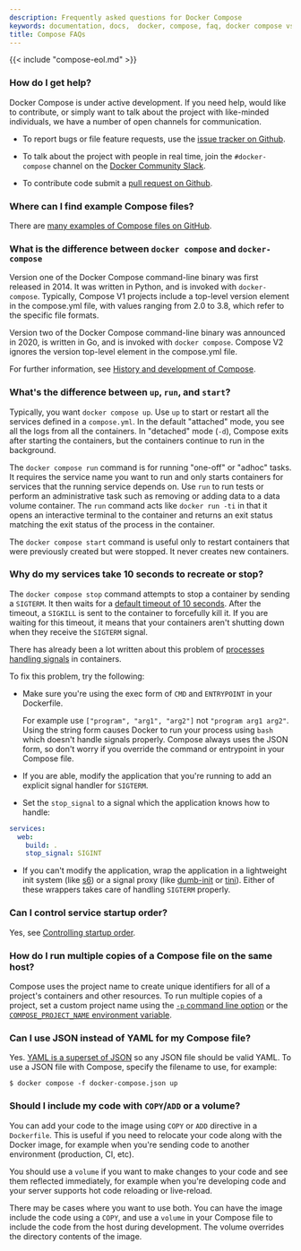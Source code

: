 ```yaml
---
description: Frequently asked questions for Docker Compose
keywords: documentation, docs,  docker, compose, faq, docker compose vs docker-compose
title: Compose FAQs
---
```


{{< include "compose-eol.md" >}}

### How do I get help?

Docker Compose is under active development. If you need help, would like to
contribute, or simply want to talk about the project with like-minded
individuals, we have a number of open channels for communication.

* To report bugs or file feature requests, use the [issue tracker on Github](https://github.com/docker/compose/issues).

* To talk about the project with people in real time, join the
  `#docker-compose` channel on the [Docker Community Slack](https://dockr.ly/slack).

* To contribute code submit a [pull request on Github](https://github.com/docker/compose/pulls).

### Where can I find example Compose files?

There are [many examples of Compose files on GitHub](https://github.com/docker/awesome-compose).

### What is the difference between `docker compose` and `docker-compose`

Version one of the Docker Compose command-line binary was first released in 2014. It was written in Python, and is invoked with `docker-compose`. Typically, Compose V1 projects include a top-level version element in the compose.yml file, with values ranging from 2.0 to 3.8, which refer to the specific file formats.

Version two of the Docker Compose command-line binary was announced in 2020, is written in Go, and is invoked with `docker compose`. Compose V2 ignores the version top-level element in the compose.yml file.

For further information, see [History and development of Compose](history.md).

### What's the difference between `up`, `run`, and `start`?

Typically, you want `docker compose up`. Use `up` to start or restart all the
services defined in a `compose.yml`. In the default "attached"
mode, you see all the logs from all the containers. In "detached" mode (`-d`),
Compose exits after starting the containers, but the containers continue to run
in the background.

The `docker compose run` command is for running "one-off" or "adhoc" tasks. It
requires the service name you want to run and only starts containers for services
that the running service depends on. Use `run` to run tests or perform
an administrative task such as removing or adding data to a data volume
container. The `run` command acts like `docker run -ti` in that it opens an
interactive terminal to the container and returns an exit status matching the
exit status of the process in the container.

The `docker compose start` command is useful only to restart containers
that were previously created but were stopped. It never creates new
containers.

### Why do my services take 10 seconds to recreate or stop?

The `docker compose stop` command attempts to stop a container by sending a `SIGTERM`. It then waits
for a [default timeout of 10 seconds](../engine/reference/commandline/compose_stop.md). After the timeout,
a `SIGKILL` is sent to the container to forcefully kill it.  If you
are waiting for this timeout, it means that your containers aren't shutting down
when they receive the `SIGTERM` signal.

There has already been a lot written about this problem of
[processes handling signals](https://medium.com/@gchudnov/trapping-signals-in-docker-containers-7a57fdda7d86)
in containers.

To fix this problem, try the following:

* Make sure you're using the exec form of `CMD` and `ENTRYPOINT`
in your Dockerfile.

  For example use `["program", "arg1", "arg2"]` not `"program arg1 arg2"`.
  Using the string form causes Docker to run your process using `bash` which
  doesn't handle signals properly. Compose always uses the JSON form, so don't
  worry if you override the command or entrypoint in your Compose file.

* If you are able, modify the application that you're running to
add an explicit signal handler for `SIGTERM`.

* Set the `stop_signal` to a signal which the application knows how to handle:

```yaml
services:
  web:
    build: .
    stop_signal: SIGINT
```

* If you can't modify the application, wrap the application in a lightweight init
system (like [s6](https://skarnet.org/software/s6/)) or a signal proxy (like
[dumb-init](https://github.com/Yelp/dumb-init) or
[tini](https://github.com/krallin/tini)).  Either of these wrappers takes care of
handling `SIGTERM` properly.

### Can I control service startup order?

Yes, see [Controlling startup order](startup-order.md).

### How do I run multiple copies of a Compose file on the same host?

Compose uses the project name to create unique identifiers for all of a
project's  containers and other resources. To run multiple copies of a project,
set a custom project name using the [`-p` command line option](reference/index.md)
or the [`COMPOSE_PROJECT_NAME` environment variable](environment-variables/envvars.md#compose_project_name).

### Can I use JSON instead of YAML for my Compose file?

Yes. [YAML is a superset of JSON](https://stackoverflow.com/a/1729545/444646) so
any JSON file should be valid YAML. To use a JSON file with Compose,
specify the filename to use, for example:

```console
$ docker compose -f docker-compose.json up
```

### Should I include my code with `COPY`/`ADD` or a volume?

You can add your code to the image using `COPY` or `ADD` directive in a
`Dockerfile`.  This is useful if you need to relocate your code along with the
Docker image, for example when you're sending code to another environment
(production, CI, etc).

You should use a `volume` if you want to make changes to your code and see them
reflected immediately, for example when you're developing code and your server
supports hot code reloading or live-reload.

There may be cases where you want to use both. You can have the image
include the code using a `COPY`, and use a `volume` in your Compose file to
include the code from the host during development. The volume overrides
the directory contents of the image.
